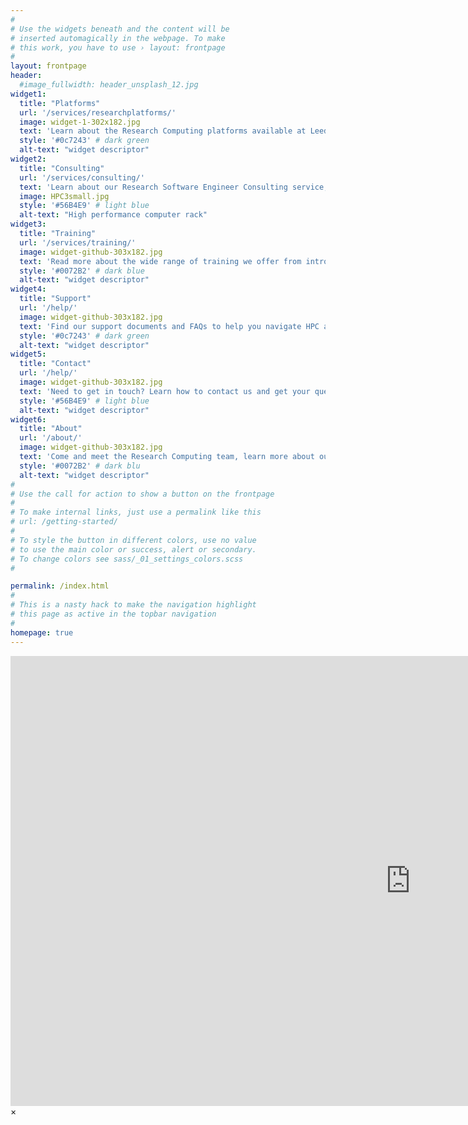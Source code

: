 ```yaml
---
#
# Use the widgets beneath and the content will be
# inserted automagically in the webpage. To make
# this work, you have to use › layout: frontpage
#
layout: frontpage
header:
  #image_fullwidth: header_unsplash_12.jpg
widget1:
  title: "Platforms"
  url: '/services/researchplatforms/'
  image: widget-1-302x182.jpg
  text: 'Learn about the Research Computing platforms available at Leeds including HPC, Cloud and more.'
  style: '#0c7243' # dark green
  alt-text: "widget descriptor"
widget2:
  title: "Consulting"
  url: '/services/consulting/'
  text: 'Learn about our Research Software Engineer Consulting service, helping provide bespoke expertise to your research project.'
  image: HPC3small.jpg
  style: '#56B4E9' # light blue
  alt-text: "High performance computer rack"
widget3:
  title: "Training"
  url: '/services/training/'
  image: widget-github-303x182.jpg
  text: 'Read more about the wide range of training we offer from introduction to Linux to Advanced Python courses.'
  style: '#0072B2' # dark blue
  alt-text: "widget descriptor"
widget4:
  title: "Support"
  url: '/help/'
  image: widget-github-303x182.jpg
  text: 'Find our support documents and FAQs to help you navigate HPC and any other Research Computing queries.'
  style: '#0c7243' # dark green
  alt-text: "widget descriptor"
widget5:
  title: "Contact"
  url: '/help/'
  image: widget-github-303x182.jpg
  text: 'Need to get in touch? Learn how to contact us and get your query direct to Research Computing.'
  style: '#56B4E9' # light blue
  alt-text: "widget descriptor"
widget6:
  title: "About"
  url: '/about/'
  image: widget-github-303x182.jpg
  text: 'Come and meet the Research Computing team, learn more about our work and history.'
  style: '#0072B2' # dark blu
  alt-text: "widget descriptor"
#
# Use the call for action to show a button on the frontpage
#
# To make internal links, just use a permalink like this
# url: /getting-started/
#
# To style the button in different colors, use no value
# to use the main color or success, alert or secondary.
# To change colors see sass/_01_settings_colors.scss
#

permalink: /index.html
#
# This is a nasty hack to make the navigation highlight
# this page as active in the topbar navigation
#
homepage: true
---
```


<div id="videoModal" class="reveal-modal large" data-reveal="">
  <div class="flex-video widescreen vimeo" style="display: block;">
    <iframe width="1280" height="720" src="https://www.youtube.com/embed/3b5zCFSmVvU" frameborder="0" allowfullscreen></iframe>
  </div>
  <a class="close-reveal-modal">&#215;</a>
</div>
